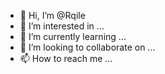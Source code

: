 - 👋 Hi, I’m @Rqile
- 👀 I’m interested in ...
- 🌱 I’m currently learning ...
- 💞️ I’m looking to collaborate on ...
- 📫 How to reach me ...

<!---
Rqile/Rqile is a ✨ special ✨ repository because its `README.md` (this file) appears on your GitHub profile.
You can click the Preview link to take a look at your changes.
--->
